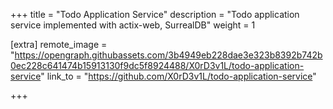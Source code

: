 +++
title = "Todo Application Service"
description = "Todo application service implemented with actix-web, SurrealDB"
weight = 1

[extra]
remote_image = "https://opengraph.githubassets.com/3b4949eb228dae3e323b8392b742b0ec228c641474b15913130f9dc5f8924488/X0rD3v1L/todo-application-service"
link_to = "https://github.com/X0rD3v1L/todo-application-service"

+++

